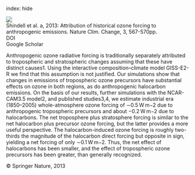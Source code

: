 index: hide

<div class="Citation">
    <div class="Citation-thumb CitationThumb-linked"  data-href="https://doi.org/10.1038/nclimate1835">
      <img src="https://static.claimspace.cloud/climate-study-static/refs/thumbs/8/Shindell_et_al_2013a-thumb.png" />
    </div>

  <div class="Citation-body">
    <div class="Citation-text">Shindell et al. a, 2013: Attribution of historical ozone forcing to anthropogenic emissions. <span class="Article-journal">Nature Clim. Change, </span><span class="Article-volume">3, </span>567-570pp.</div>
    <div class="Citation-links">
      <div class="CitationLink" data-href="https://doi.org/10.1038/nclimate1835">
        <div class="CitationLink-icon CitationLink-Doi"></div>
        <div class="CitationLink-text">DOI</div>
      </div>
      <div class="CitationLink" data-href="https://scholar.google.com/scholar?q=10.1038/nclimate1835">
        <div class="CitationLink-icon CitationLink-Scholar"></div>
        <div class="CitationLink-text">Google Scholar</div>
      </div>
    </div>
  </div>
</div>

Anthropogenic ozone radiative forcing is traditionally separately attributed to tropospheric and stratospheric changes assuming that these have distinct causes1. Using the interactive composition–climate model GISS-E2-R we find that this assumption is not justified. Our simulations show that changes in emissions of tropospheric ozone precursors have substantial effects on ozone in both regions, as do anthropogenic halocarbon emissions. On the basis of our results, further simulations with the NCAR-CAM3.5 model2, and published studies3,4, we estimate industrial era (1850–2005) whole-atmosphere ozone forcing of ∼0.5 W m−2 due to anthropogenic tropospheric precursors and about −0.2 W m−2 due to halocarbons. The net troposphere plus stratosphere forcing is similar to the net halocarbon plus precursor ozone forcing, but the latter provides a more useful perspective. The halocarbon-induced ozone forcing is roughly two-thirds the magnitude of the halocarbon direct forcing but opposite in sign, yielding a net forcing of only ∼0.1 W m−2. Thus, the net effect of halocarbons has been smaller, and the effect of tropospheric ozone precursors has been greater, than generally recognized.

<div class="Citation-copy">
&copy; Springer Nature, 2013
</div>